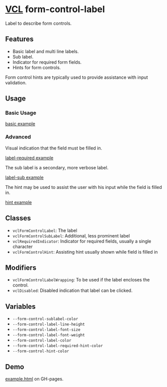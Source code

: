 # [VCL](https://github.com/vcl/doc) form-control-label

Label to describe form controls.

## Features

- Basic label and multi line labels.
- Sub label.
- Indicator for required form fields.
- Hints for form controls.

Form control hints are typically used to provide assistance with input
validation.

## Usage

### Basic Usage

[basic example](/demo/example-basic.html)

### Advanced

Visual indication that the field must be filled in.

[label-required example](/demo/example-label-required.html)

The sub label is a secondary, more verbose label.

[label-sub example](/demo/example-label-sub.html)

The hint may be used to assist the user with his input while the field is filled in.

[hint example](/demo/example-hint.html)

## Classes

- `vclFormControlLabel`: The label
- `vclFormControlSubLabel`: Additional, less prominent label
- `vclRequiredIndicator`: Indicator for required fields, usually a single character
- `vclFormControlHint`: Assisting hint usually shown while field is filled in

## Modifiers

- `vclFormControlLabelWrapping`: To be used if the label encloses the control.
- `vclDisabled`: Disabled indication that label can be clicked.

## Variables

- `--form-control-sublabel-color`
- `--form-control-label-line-height`
- `--form-control-label-font-size`
- `--form-control-label-font-weight`
- `--form-control-label-color`
- `--form-control-label-required-hint-color`
- `--form-control-hint-color`

## Demo

[example.html](/demo/example.html) on GH-pages.
